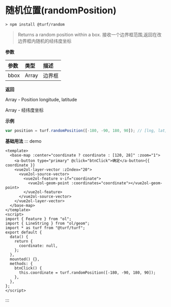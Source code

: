 # 随机位置(randomPosition)

```
> npm install @turf/random
```

> Returns a random position within a box.
> 接收一个边界框范围,返回在改边界框内随机的经纬度坐标

**参数**

| 参数 | 类型  | 描述   |
| :--- | :---- | :----- |
| bbox | Array | 边界框 |

**返回**

Array - Position longitude, latitude

Array - 经纬度坐标

**示例**

```js
var position = turf.randomPosition([-180, -90, 180, 90]); // [lng, lat]
```

**基础用法**
::: demo

```vue
<template>
  <base-map :center="coordinate ? coordinate : [120, 28]" :zoom="1">
    <a-button type="primary" @click="btnClick">确定</a-button>{{ coordinate }}
    <vue2ol-layer-vector :zIndex="20">
      <vue2ol-source-vector>
        <vue2ol-feature v-if="coordinate">
          <vue2ol-geom-point :coordinates="coordinate"></vue2ol-geom-point>
        </vue2ol-feature>
      </vue2ol-source-vector>
    </vue2ol-layer-vector>
  </base-map>
</template>
<script>
import { Feature } from "ol";
import { LineString } from "ol/geom";
import * as turf from "@turf/turf";
export default {
  data() {
    return {
      coordinate: null,
    };
  },
  mounted() {},
  methods: {
    btnClick() {
      this.coordinate = turf.randomPosition([-180, -90, 180, 90]);
    },
  },
};
</script>
```

:::
